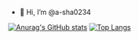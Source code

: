 



- 👋 Hi, I’m @a-sha0234
 



[![Anurag's GitHub stats](https://github-readme-stats.vercel.app/api?username=a-sha0234&hide=contribs,prs&theme=radical)](https://github.com/anuraghazra/github-readme-stats)  [![Top Langs](https://github-readme-stats.vercel.app/api/top-langs/?username=a-sha0234&theme=radical)](https://github.com/anuraghazra/github-readme-stats)


